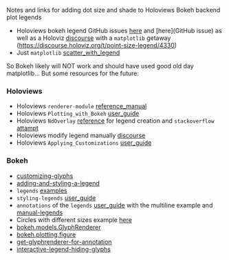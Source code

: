 Notes and links for adding dot size and shade to Holoviews Bokeh backend plot legends

* Holoviews bokeh legend GitHub issues [here](https://github.com/bokeh/bokeh/issues/2603) and [here](GitHub issue) as well as a Holoviz [discourse](https://github.com/holoviz/holoviews/issues/5305) with a `matplotlib` getaway (https://discourse.holoviz.org/t/point-size-legend/4330)
* Just `matplotlib` [scatter_with_legend](https://matplotlib.org/stable/gallery/lines_bars_and_markers/scatter_with_legend.html)

So Bokeh likely will NOT work and should have used good old day matplotlib... But some resources for the future:

### Holoviews
* Holoviews `renderer-module` [reference_manual](https://holoviews.org/reference_manual/holoviews.plotting.bokeh.html#renderer-module)
* Holoviews `Plotting_with_Bokeh` [user_guide](https://holoviews.org/user_guide/Plotting_with_Bokeh.html#working-with-bokeh-directly)
* Holoviews `NdOverlay` [reference](https://holoviews.org/reference/containers/bokeh/NdOverlay.html) for legend creation and `stackoverflow` [attampt](https://stackoverflow.com/questions/64744222/holoviews-ndoverlay-legend)
* Holoviews modify legend manually [discourse](https://discourse.holoviz.org/t/manually-modify-legend/2128/2)
* Holoviews `Applying_Customizations` [user_guide](https://holoviews.org/user_guide/Applying_Customizations.html#split-into-style-plot-and-norm-options)

### Bokeh
* [customizing-glyphs](https://docs.bokeh.org/en/latest/docs/first_steps/first_steps_2.html#customizing-glyphs)
* [adding-and-styling-a-legend](https://docs.bokeh.org/en/latest/docs/first_steps/first_steps_3.html#adding-and-styling-a-legend)
* `legends` [examples](https://docs.bokeh.org/en/latest/docs/examples/models/legends.html)
* `styling-legends` [user_guide](https://docs.bokeh.org/en/latest/docs/user_guide/styling/plots.html#styling-legends)
* `annotations` of the `legends` [user_guide](https://docs.bokeh.org/en/latest/docs/user_guide/basic/annotations.html#legends) with the multiline example and [manual-legends](https://docs.bokeh.org/en/latest/docs/user_guide/basic/annotations.html#manual-legends)
* Circles with different sizes example [here](https://docs.bokeh.org/en/latest/docs/reference/models/glyphs/circle.html#circle)
* [bokeh.models.GlyphRenderer](https://docs.bokeh.org/en/latest/docs/reference/models/renderers.html#bokeh.models.GlyphRenderer)
* [bokeh.plotting.figure](https://docs.bokeh.org/en/latest/docs/reference/plotting/figure.html)
* [get-glyphrenderer-for-annotation](https://stackoverflow.com/questions/55187376/bokeh-how-to-get-glyphrenderer-for-annotation)
* [interactive-legend-hiding-glyphs](https://stackoverflow.com/questions/62020096/python-bokeh-interactive-legend-hiding-glyphs-not-working)